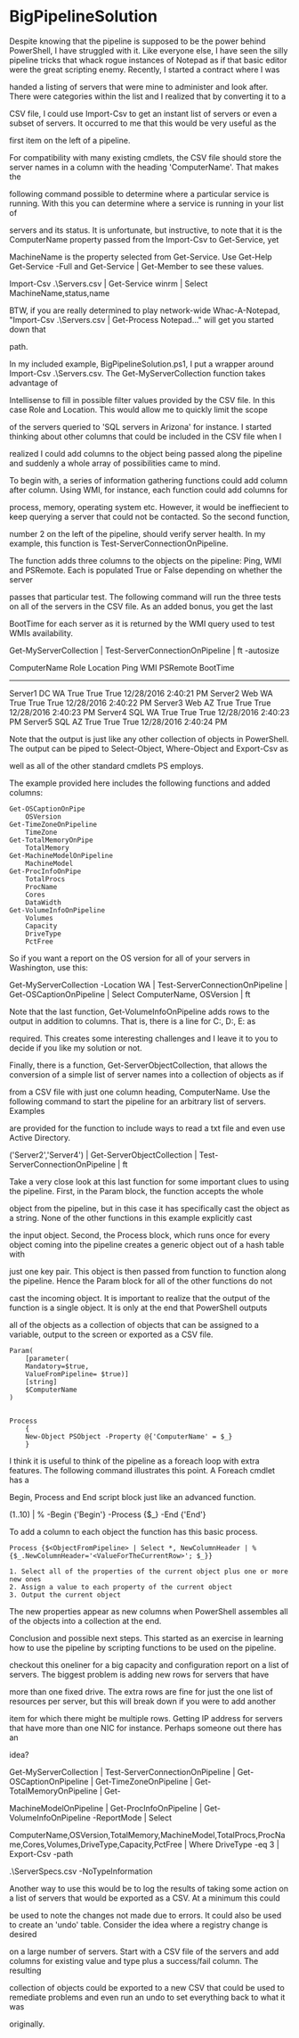 # BigPipelineSolution

Despite knowing that the pipeline is supposed to be the power behind PowerShell, I have struggled with it. Like everyone else, I have seen the silly pipeline tricks that whack rogue instances of Notepad as if that basic editor were the great scripting enemy. Recently, I started a contract where I was 

handed a listing of servers that were mine to administer and look after. There were categories within the list and I realized that by converting it to a 

CSV file, I could use Import-Csv to get an instant list of servers or even a subset of servers. It occurred to me that this would be very useful as the 

first item on the left of a pipeline.

For compatibility with many existing cmdlets, the CSV file should store the server names in a column with the heading 'ComputerName'. That makes the 

following command possible to determine where a particular service is running. With this you can determine where a service is running in your list of 

servers and its status. It is unfortunate, but instructive, to note that it is the ComputerName property passed from the Import-Csv to Get-Service, yet 

MachineName is the property selected from Get-Service. Use Get-Help Get-Service -Full and Get-Service | Get-Member to see these values.

Import-Csv .\Servers.csv | Get-Service winrm | Select MachineName,status,name

BTW, if you are really determined to play network-wide Whac-A-Notepad, "Import-Csv .\Servers.csv | Get-Process Notepad..." will get you started down that 

path.

In my included example, BigPipelineSolution.ps1, I put a wrapper around Import-Csv .\Servers.csv. The Get-MyServerCollection function takes advantage of 

Intellisense to fill in possible filter values provided by the CSV file. In this case Role and Location. This would allow me to quickly limit the scope 

of the servers queried to 'SQL servers in Arizona' for instance. I started thinking about other columns that could be included in the CSV file when I 

realized I could add columns to the object being passed along the pipeline and suddenly a whole array of possibilities came to mind. 

To begin with, a series of information gathering functions could add column after column. Using WMI, for instance, each function could add columns for 

process, memory, operating system etc. However, it would be ineffiecient to keep querying a server that could not be contacted. So the second function, 

number 2 on the left of the pipeline, should verify server health. In my example, this function is Test-ServerConnectionOnPipeline.

The function adds three columns to the objects on the pipeline: Ping, WMI and PSRemote. Each is populated True or False depending on whether the server 

passes that particular test. The following command will run the three tests on all of the servers in the CSV file. As an added bonus, you get the last 

BootTime for each server as it is returned by the WMI query used to test WMIs availability.

Get-MyServerCollection | Test-ServerConnectionOnPipeline | ft -autosize

ComputerName Role Location Ping  WMI PSRemote BootTime             
------------ ---- -------- ----  --- -------- --------             
Server1      DC   WA       True True     True 12/28/2016 2:40:21 PM
Server2      Web  WA       True True     True 12/28/2016 2:40:22 PM
Server3      Web  AZ       True True     True 12/28/2016 2:40:23 PM
Server4      SQL  WA       True True     True 12/28/2016 2:40:23 PM
Server5      SQL  AZ       True True     True 12/28/2016 2:40:24 PM

Note that the output is just like any other collection of objects in PowerShell. The output can be piped to Select-Object, Where-Object and Export-Csv as 

well as all of the other standard cmdlets PS employs.

The example provided here includes the following functions and added columns:

    Get-OSCaptionOnPipe
        OSVersion
    Get-TimeZoneOnPipeline
        TimeZone
    Get-TotalMemoryOnPipe
        TotalMemory
    Get-MachineModelOnPipeline
        MachineModel
    Get-ProcInfoOnPipe
        TotalProcs
        ProcName
        Cores
        DataWidth
    Get-VolumeInfoOnPipeline
        Volumes
        Capacity
        DriveType
        PctFree

So if you want a report on the OS version for all of your servers in Washington, use this:

Get-MyServerCollection -Location WA | Test-ServerConnectionOnPipeline | Get-OSCaptionOnPipeline | Select ComputerName, OSVersion | ft

Note that the last function, Get-VolumeInfoOnPipeline adds rows to the output in addition to columns. That is, there is a line for C:, D:, E: as 

required. This creates some interesting challenges and I leave it to you to decide if you like my solution or not.

Finally, there is a function, Get-ServerObjectCollection, that allows the conversion of a simple list of server names into a collection of objects as if 

from a CSV file with just one column heading, ComputerName. Use the following command to start the pipeline for an arbitrary list of servers. Examples 

are provided for the function to include ways to read a txt file and even use Active Directory.

('Server2','Server4') | Get-ServerObjectCollection | Test-ServerConnectionOnPipeline | ft

Take a very close look at this last function for some important clues to using the pipeline. First, in the Param block, the function accepts the whole 

object from the pipeline, but in this case it has specifically cast the object as a string. None of the other functions in this example explicitly cast 

the input object. Second, the Process block, which runs once for every object coming into the pipeline creates a generic object out of a hash table with 

just one key pair. This object is then passed from function to function along the pipeline. Hence the Param block for all of the other functions do not 

cast the incoming object. It is important to realize that the output of the function is a single object. It is only at the end that PowerShell outputs 

all of the objects as a collection of objects that can be assigned to a variable, output to the screen or exported as a CSV file.


    Param(
        [parameter(
        Mandatory=$true,
        ValueFromPipeline= $true)]
        [string]
        $ComputerName
    )


    Process
        {
        New-Object PSObject -Property @{'ComputerName' = $_}
        }


I think it is useful to think of the pipeline as a foreach loop with extra features. The following command illustrates this point. A Foreach cmdlet has a 

Begin, Process and End script block just like an advanced function.

(1..10) | % -Begin {'Begin'} -Process {$_} -End {'End'}

To add a column to each object the function has this basic process. 

    Process {$<ObjectFromPipeline> | Select *, NewColumnHeader | %{$_.NewColumnHeader='<ValueForTheCurrentRow>'; $_}}

    1. Select all of the properties of the current object plus one or more new ones
    2. Assign a value to each property of the current object
    3. Output the current object

The new properties appear as new columns when PowerShell assembles all of the objects into a collection at the end.

Conclusion and possible next steps. This started as an exercise in learning how to use the pipeline by scripting functions to be used on the pipeline. 

checkout this oneliner for a big capacity and configuration report on a list of servers. The biggest problem is adding new rows for servers that have 

more than one fixed drive. The extra rows are fine for just the one list of resources per server, but this will break down if you were to add another 

item for which there might be multiple rows. Getting IP address for servers that have more than one NIC for instance. Perhaps someone out there has an 

idea?

Get-MyServerCollection | Test-ServerConnectionOnPipeline | Get-OSCaptionOnPipeline | Get-TimeZoneOnPipeline | Get-TotalMemoryOnPipeline | Get-

MachineModelOnPipeline | Get-ProcInfoOnPipeline | Get-VolumeInfoOnPipeline -ReportMode | Select 

ComputerName,OSVersion,TotalMemory,MachineModel,TotalProcs,ProcName,Cores,Volumes,DriveType,Capacity,PctFree | Where DriveType -eq 3 | Export-Csv -path 

.\ServerSpecs.csv -NoTypeInformation

Another way to use this would be to log the results of taking some action on a list of servers that would be exported as a CSV. At a minimum this could 

be used to note the changes not made due to errors. It could also be used to create an 'undo' table. Consider the idea where a registry change is desired 

on a large number of servers. Start with a CSV file of the servers and add columns for existing value and type plus a success/fail column. The resulting 

collection of objects could be exported to a new CSV that could be used to remediate problems and even run an undo to set everything back to what it was 

originally.

